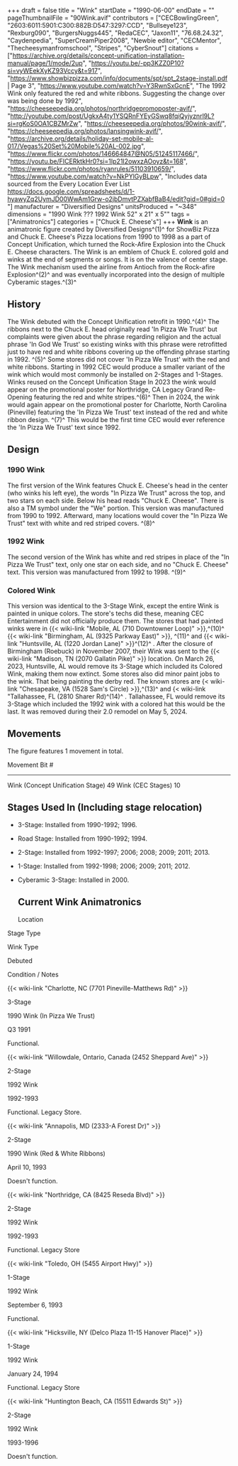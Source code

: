 +++
draft = false
title = "Wink"
startDate = "1990-06-00"
endDate = ""
pageThumbnailFile = "90Wink.avif"
contributors = ["CECBowlingGreen", "2603:6011:5901:C300:882B:D547:3297:CCD", "Bullseye123", "Rexburg090", "BurgersNuggs445", "RedaCEC", "Jaxon11", "76.68.24.32", "Caydenpedia", "SuperCreamPiper2008", "Newbie editor", "CECMentor", "Thecheesymanfromschool", "Stripes", "CyberSnout"]
citations = ["https://archive.org/details/concept-unification-installation-manual/page/1/mode/2up", "https://youtu.be/-pp3KZZ0P10?si=vyWEekXyKZ93Vccy&t=917", "https://www.showbizpizza.com/info/documents/spt/spt_2stage-install.pdf | Page 3", "https://www.youtube.com/watch?v=Y3RwnSxGcnE", "The 1992 Wink only featured the red and white ribbons. Suggesting the change over was being done by 1992", "https://cheeseepedia.org/photos/northridgepromoposter-avif/", "http://youtube.com/post/UgkxA4ty1YSQRnFYEyGSwq8fqiQyjyznrl9L?si=rgKoS0OA1CBZMrZw", "https://cheeseepedia.org/photos/90wink-avif/", "https://cheeseepedia.org/photos/lansingwink-avif/", "https://archive.org/details/holiday-set-mobile-al-017/Vegas%20Set%20Mobile%20AL-002.jpg", "https://www.flickr.com/photos/146664847@N05/51245117466/", "https://youtu.be/FICERktkHr0?si=1Ip21I2owxzAOoyz&t=168", "https://www.flickr.com/photos/ryanrules/51103910659/", "https://www.youtube.com/watch?v=NkPYlGyBLpw", "Includes data sourced from the Every Location Ever List https://docs.google.com/spreadsheets/d/1-hyawyZq2UymJD00WwAm1Grw-o2jbDmvtPZXabfBaB4/edit?gid=0#gid=0 "]
manufacturer = "Diversified Designs"
unitsProduced = "~348"
dimensions = "1990 Wink ??? 1992 Wink 52" x 21" x 5""
tags = ["Animatronics"]
categories = ["Chuck E. Cheese's"]
+++
**Wink** is an animatronic figure created by Diversified Designs^(1)^ for ShowBiz Pizza and Chuck E. Cheese's Pizza locations from 1990 to 1998 as a part of Concept Unification, which turned the Rock-Afire Explosion into the Chuck E. Cheese characters. The Wink is an emblem of Chuck E. colored gold and winks at the end of segments or songs. It is on the valence of center stage. The Wink mechanism used the airline from Antioch from the Rock-afire Explosion^(2)^ and was eventually incorporated into the design of multiple Cyberamic stages.^(3)^

## History

The Wink debuted with the Concept Unification retrofit in 1990.^(4)^
The ribbons next to the Chuck E. head originally read 'In Pizza We Trust' but complaints were given about the phrase regarding religion and the actual phrase 'In God We Trust' so existing winks with this phrase were retrofitted just to have red and white ribbons covering up the offending phrase starting in 1992. ^(5)^ Some stores did not cover 'In Pizza We Trust' with the red and white ribbons. Starting in 1992 CEC would produce a smaller variant of the wink which would most commonly be installed on 2-Stages and 1-Stages. Winks reused on the Concept Unification Stage In 2023 the wink would appear on the promotional poster for Northridge, CA Legacy Grand Re-Opening featuring the red and white stripes.^(6)^ Then in 2024, the wink would again appear on the promotional poster for Charlotte, North Carolina (Pineville) featuring the 'In Pizza We Trust' text instead of the red and white ribbon design. ^(7)^ This would be the first time CEC would ever reference the 'In Pizza We Trust' text since 1992.

## Design

### 1990 Wink

The first version of the Wink features Chuck E. Cheese's head in the center (who winks his left eye), the words "In Pizza We Trust" across the top, and two stars on each side. Below his head reads "Chuck E. Cheese". There is also a TM symbol under the "We" portion. This version was manufactured from 1990 to 1992. Afterward, many locations would cover the "In Pizza We Trust" text with white and red striped covers. ^(8)^

### 1992 Wink

The second version of the Wink has white and red stripes in place of the "In Pizza We Trust" text, only one star on each side, and no "Chuck E. Cheese" text. This version was manufactured from 1992 to 1998. ^(9)^

### Colored Wink

This version was identical to the 3-Stage Wink, except the entire Wink is painted in unique colors. The store's techs did these, meaning CEC Entertainment did not officially produce them. The stores that had painted winks were in {{< wiki-link "Mobile, AL (710 Downtowner Loop)" >}},^(10)^ {{< wiki-link "Birmingham, AL (9325 Parkway East)" >}}, ^(11)^ and {{< wiki-link "Huntsville, AL (1220 Jordan Lane)" >}}^(12)^ . After the closure of Birmingham (Roebuck) in November 2007, their Wink was sent to the {{< wiki-link "Madison, TN (2070 Gallatin Pike)" >}} location. On March 26, 2023, Huntsville, AL would remove its 3-Stage which included its Colored Wink, making them now extinct. Some stores also did minor paint jobs to the wink. That being painting the derby red. The known stores are {< wiki-link "Chesapeake, VA (1528 Sam's Circle) >}},^(13)^ and {< wiki-link "Tallahassee, FL (2810 Sharer Rd)^(14)^ . Tallahassee, FL would remove its 3-Stage which included the 1992 wink with a colored hat this would be the last. It was removed during their 2.0 remodel on May 5, 2024.

## Movements

The figure features 1 movement in total.

  Movement                           Bit #
  ---------------------------------- --------
  Wink (Concept Unification Stage)   49
  Wink (CEC Stages)                  10

## Stages Used In (Including stage relocation)

- 3-Stage: Installed from 1990-1992; 1996.

- Road Stage: Installed from 1990-1992; 1994.

- 2-Stage: Installed from 1992-1997; 2006; 2008; 2009; 2011; 2013.

- 1-Stage: Installed from 1992-1998; 2006; 2009; 2011; 2012.

- Cyberamic 3-Stage: Installed in 2000.

  ## Current Wink Animatronics

  Location

Stage Type

Wink Type

Debuted

Condition / Notes

{{< wiki-link "Charlotte, NC (7701 Pineville-Matthews Rd)" >}}

3-Stage

1990 Wink (In Pizza We Trust)

Q3 1991

Functional.

{{< wiki-link "Willowdale, Ontario, Canada (2452 Sheppard Ave)" >}}

2-Stage

1992 Wink

1992-1993

Functional. Legacy Store.

{{< wiki-link "Annapolis, MD (2333-A Forest Dr)" >}}

2-Stage

1990 Wink (Red & White Ribbons)

April 10, 1993

Doesn't function.

{{< wiki-link "Northridge, CA (8425 Reseda Blvd)" >}}

2-Stage

1992 Wink

1992-1993

Functional. Legacy Store

{{< wiki-link "Toledo, OH (5455 Airport Hwy)" >}}

1-Stage

1992 Wink

September 6, 1993

Functional.

{{< wiki-link "Hicksville, NY (Delco Plaza 11-15 Hanover Place)" >}}

1-Stage

1992 Wink

January 24, 1994

Functional. Legacy Store

{{< wiki-link "Huntington Beach, CA (15511 Edwards St)" >}}

2-Stage

1992 Wink

1993-1996

Doesn't function.

